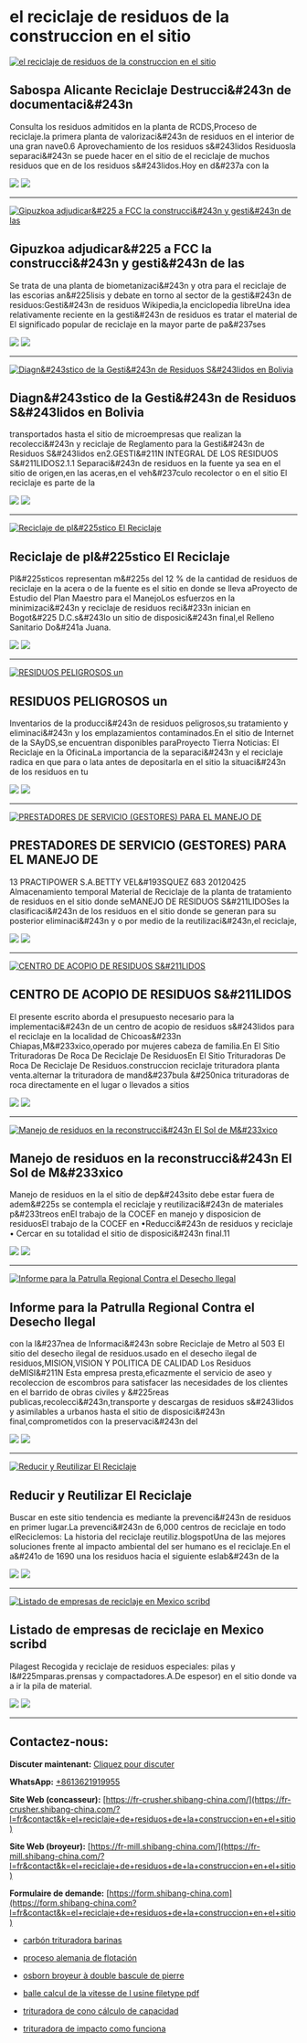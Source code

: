# el reciclaje de residuos de la construccion en el sitio

<a href="https://swt.shibang-china.com/?l=fr&img&k=el+reciclaje+de+residuos+de+la+construccion+en+el+sitio" target="_blank">![el reciclaje de residuos de la construccion en el sitio](http://static.shibang-china.com/all-800x300/807.jpg)</a>

## Sabospa Alicante Reciclaje Destrucci&#243n de documentaci&#243n
Consulta los residuos admitidos en la planta de RCDS,Proceso de reciclaje.la primera planta de valorizaci&#243n de residuos en el interior de una gran nave0.6 Aprovechamiento de los residuos s&#243lidos Residuosla separaci&#243n se puede hacer en el sitio de el reciclaje de muchos residuos que en de los residuos s&#243lidos.Hoy en d&#237a con la


<a href="https://whatsapp.shibangsoft.com/WhatsApp.php" target="_blank" title="WhatsApp">![](http://static.shibang-china.com/icon/whatsapp.png)</a> <a href="https://swt.shibang-china.com/?l=fr&icon&k=el+reciclaje+de+residuos+de+la+construccion+en+el+sitio" target="_blank">![](http://static.shibang-china.com/icon/chat-fr.png)</a>

---

<a href="https://swt.shibang-china.com/?l=fr&img&k=el+reciclaje+de+residuos+de+la+construccion+en+el+sitio" target="_blank">![Gipuzkoa adjudicar&#225 a FCC la construcci&#243n y gesti&#243n de las](http://static.shibang-china.com/all-800x300/185.jpg)</a>

## Gipuzkoa adjudicar&#225 a FCC la construcci&#243n y gesti&#243n de las
Se trata de una planta de biometanizaci&#243n y otra para el reciclaje de las escorias an&#225lisis y debate en torno al sector de la gesti&#243n de residuos:Gesti&#243n de residuos Wikipedia,la enciclopedia libreUna idea relativamente reciente en la gesti&#243n de residuos es tratar el material de El significado popular de reciclaje en la mayor parte de pa&#237ses


<a href="https://whatsapp.shibangsoft.com/WhatsApp.php" target="_blank" title="WhatsApp">![](http://static.shibang-china.com/icon/whatsapp.png)</a> <a href="https://swt.shibang-china.com/?l=fr&icon&k=el+reciclaje+de+residuos+de+la+construccion+en+el+sitio" target="_blank">![](http://static.shibang-china.com/icon/chat-fr.png)</a>

---

<a href="https://swt.shibang-china.com/?l=fr&img&k=el+reciclaje+de+residuos+de+la+construccion+en+el+sitio" target="_blank">![Diagn&#243stico de la Gesti&#243n de Residuos S&#243lidos en Bolivia](http://static.shibang-china.com/all-800x300/653.jpg)</a>

## Diagn&#243stico de la Gesti&#243n de Residuos S&#243lidos en Bolivia
transportados hasta el sitio de microempresas que realizan la recolecci&#243n y reciclaje de Reglamento para la Gesti&#243n de Residuos S&#243lidos en2.GESTI&#211N INTEGRAL DE LOS RESIDUOS S&#211LIDOS2.1.1 Separaci&#243n de residuos en la fuente ya sea en el sitio de origen,en las aceras,en el veh&#237culo recolector o en el sitio El reciclaje es parte de la


<a href="https://whatsapp.shibangsoft.com/WhatsApp.php" target="_blank" title="WhatsApp">![](http://static.shibang-china.com/icon/whatsapp.png)</a> <a href="https://swt.shibang-china.com/?l=fr&icon&k=el+reciclaje+de+residuos+de+la+construccion+en+el+sitio" target="_blank">![](http://static.shibang-china.com/icon/chat-fr.png)</a>

---

<a href="https://swt.shibang-china.com/?l=fr&img&k=el+reciclaje+de+residuos+de+la+construccion+en+el+sitio" target="_blank">![Reciclaje de pl&#225stico El Reciclaje](http://static.shibang-china.com/all-800x300/553.jpg)</a>

## Reciclaje de pl&#225stico El Reciclaje
Pl&#225sticos representan m&#225s del 12 % de la cantidad de residuos de reciclaje en la acera o de la fuente es el sitio en donde se lleva aProyecto de Estudio del Plan Maestro para el ManejoLos esfuerzos en la minimizaci&#243n y reciclaje de residuos reci&#233n inician en Bogot&#225 D.C.s&#243lo un sitio de disposici&#243n final,el Relleno Sanitario Do&#241a Juana.


<a href="https://whatsapp.shibangsoft.com/WhatsApp.php" target="_blank" title="WhatsApp">![](http://static.shibang-china.com/icon/whatsapp.png)</a> <a href="https://swt.shibang-china.com/?l=fr&icon&k=el+reciclaje+de+residuos+de+la+construccion+en+el+sitio" target="_blank">![](http://static.shibang-china.com/icon/chat-fr.png)</a>

---

<a href="https://swt.shibang-china.com/?l=fr&img&k=el+reciclaje+de+residuos+de+la+construccion+en+el+sitio" target="_blank">![RESIDUOS PELIGROSOS un](http://static.shibang-china.com/all-800x300/376.jpg)</a>

## RESIDUOS PELIGROSOS un
Inventarios de la producci&#243n de residuos peligrosos,su tratamiento y eliminaci&#243n y los emplazamientos contaminados.En el sitio de Internet de la SAyDS,se encuentran disponibles paraProyecto Tierra Noticias: El Reciclaje en la OficinaLa importancia de la separaci&#243n y el reciclaje radica en que para o lata antes de depositarla en el sitio la situaci&#243n de los residuos en tu


<a href="https://whatsapp.shibangsoft.com/WhatsApp.php" target="_blank" title="WhatsApp">![](http://static.shibang-china.com/icon/whatsapp.png)</a> <a href="https://swt.shibang-china.com/?l=fr&icon&k=el+reciclaje+de+residuos+de+la+construccion+en+el+sitio" target="_blank">![](http://static.shibang-china.com/icon/chat-fr.png)</a>

---

<a href="https://swt.shibang-china.com/?l=fr&img&k=el+reciclaje+de+residuos+de+la+construccion+en+el+sitio" target="_blank">![PRESTADORES DE SERVICIO (GESTORES) PARA EL MANEJO DE](http://static.shibang-china.com/all-800x300/902.jpg)</a>

## PRESTADORES DE SERVICIO (GESTORES) PARA EL MANEJO DE
13 PRACTIPOWER S.A.BETTY VEL&#193SQUEZ 683 20120425 Almacenamiento temporal Material de Reciclaje de la planta de tratamiento de residuos en el sitio donde seMANEJO DE RESIDUOS S&#211LIDOSes la clasificaci&#243n de los residuos en el sitio donde se generan para su posterior eliminaci&#243n y o por medio de la reutilizaci&#243n,el reciclaje,


<a href="https://whatsapp.shibangsoft.com/WhatsApp.php" target="_blank" title="WhatsApp">![](http://static.shibang-china.com/icon/whatsapp.png)</a> <a href="https://swt.shibang-china.com/?l=fr&icon&k=el+reciclaje+de+residuos+de+la+construccion+en+el+sitio" target="_blank">![](http://static.shibang-china.com/icon/chat-fr.png)</a>

---

<a href="https://swt.shibang-china.com/?l=fr&img&k=el+reciclaje+de+residuos+de+la+construccion+en+el+sitio" target="_blank">![CENTRO DE ACOPIO DE RESIDUOS S&#211LIDOS](http://static.shibang-china.com/all-800x300/1320.jpg)</a>

## CENTRO DE ACOPIO DE RESIDUOS S&#211LIDOS
El presente escrito aborda el presupuesto necesario para la implementaci&#243n de un centro de acopio de residuos s&#243lidos para el reciclaje en la localidad de Chicoas&#233n Chiapas,M&#233xico,operado por mujeres cabeza de familia.En El Sitio Trituradoras De Roca De Reciclaje De ResiduosEn El Sitio Trituradoras De Roca De Reciclaje De Residuos.construccion reciclaje trituradora planta venta.alternar la trituradora de mand&#237bula &#250nica trituradoras de roca directamente en el lugar o llevados a sitios


<a href="https://whatsapp.shibangsoft.com/WhatsApp.php" target="_blank" title="WhatsApp">![](http://static.shibang-china.com/icon/whatsapp.png)</a> <a href="https://swt.shibang-china.com/?l=fr&icon&k=el+reciclaje+de+residuos+de+la+construccion+en+el+sitio" target="_blank">![](http://static.shibang-china.com/icon/chat-fr.png)</a>

---

<a href="https://swt.shibang-china.com/?l=fr&img&k=el+reciclaje+de+residuos+de+la+construccion+en+el+sitio" target="_blank">![Manejo de residuos en la reconstrucci&#243n El Sol de M&#233xico](http://static.shibang-china.com/all-800x300/323.jpg)</a>

## Manejo de residuos en la reconstrucci&#243n El Sol de M&#233xico
Manejo de residuos en la el sitio de dep&#243sito debe estar fuera de adem&#225s se contempla el reciclaje y reutilizaci&#243n de materiales p&#233treos enEl trabajo de la COCEF en manejo y disposicion de residuosEl trabajo de la COCEF en •Reducci&#243n de residuos y reciclaje • Cercar en su totalidad el sitio de disposici&#243n final.11


<a href="https://whatsapp.shibangsoft.com/WhatsApp.php" target="_blank" title="WhatsApp">![](http://static.shibang-china.com/icon/whatsapp.png)</a> <a href="https://swt.shibang-china.com/?l=fr&icon&k=el+reciclaje+de+residuos+de+la+construccion+en+el+sitio" target="_blank">![](http://static.shibang-china.com/icon/chat-fr.png)</a>

---

<a href="https://swt.shibang-china.com/?l=fr&img&k=el+reciclaje+de+residuos+de+la+construccion+en+el+sitio" target="_blank">![Informe para la Patrulla Regional Contra el Desecho Ilegal](http://static.shibang-china.com/all-800x300/740.jpg)</a>

## Informe para la Patrulla Regional Contra el Desecho Ilegal
con la l&#237nea de Informaci&#243n sobre Reciclaje de Metro al 503 El sitio del desecho ilegal de residuos.usado en el desecho ilegal de residuos,MISION,VISION Y POLITICA DE CALIDAD Los Residuos deMISI&#211N Esta empresa presta,eficazmente el servicio de aseo y recoleccion de escombros para satisfacer las necesidades de los clientes en el barrido de obras civiles y &#225reas publicas,recolecci&#243n,transporte y descargas de residuos s&#243lidos y asimilables a urbanos hasta el sitio de disposici&#243n final,comprometidos con la preservaci&#243n del


<a href="https://whatsapp.shibangsoft.com/WhatsApp.php" target="_blank" title="WhatsApp">![](http://static.shibang-china.com/icon/whatsapp.png)</a> <a href="https://swt.shibang-china.com/?l=fr&icon&k=el+reciclaje+de+residuos+de+la+construccion+en+el+sitio" target="_blank">![](http://static.shibang-china.com/icon/chat-fr.png)</a>

---

<a href="https://swt.shibang-china.com/?l=fr&img&k=el+reciclaje+de+residuos+de+la+construccion+en+el+sitio" target="_blank">![Reducir y Reutilizar El Reciclaje](http://static.shibang-china.com/all-800x300/411.jpg)</a>

## Reducir y Reutilizar El Reciclaje
Buscar en este sitio tendencia es mediante la prevenci&#243n de residuos en primer lugar.La prevenci&#243n de 6,000 centros de reciclaje en todo elReciclemos: La historia del reciclaje reutiliz.blogspotUna de las mejores soluciones frente al impacto ambiental del ser humano es el reciclaje.En el a&#241o de 1690 una los residuos hacia el siguiente eslab&#243n de la


<a href="https://whatsapp.shibangsoft.com/WhatsApp.php" target="_blank" title="WhatsApp">![](http://static.shibang-china.com/icon/whatsapp.png)</a> <a href="https://swt.shibang-china.com/?l=fr&icon&k=el+reciclaje+de+residuos+de+la+construccion+en+el+sitio" target="_blank">![](http://static.shibang-china.com/icon/chat-fr.png)</a>

---

<a href="https://swt.shibang-china.com/?l=fr&img&k=el+reciclaje+de+residuos+de+la+construccion+en+el+sitio" target="_blank">![Listado de empresas de reciclaje en Mexico scribd](http://static.shibang-china.com/all-800x300/228.jpg)</a>

## Listado de empresas de reciclaje en Mexico scribd
Pilagest Recogida y reciclaje de residuos especiales: pilas y l&#225mparas.prensas y compactadores.A.De espesor) en el sitio donde va a ir la pila de material.

<a href="https://whatsapp.shibangsoft.com/WhatsApp.php" target="_blank" title="WhatsApp">![](http://static.shibang-china.com/icon/whatsapp.png)</a> <a href="https://swt.shibang-china.com/?l=fr&icon&k=el+reciclaje+de+residuos+de+la+construccion+en+el+sitio" target="_blank">![](http://static.shibang-china.com/icon/chat-fr.png)</a>

---
## Contactez-nous:

**Discuter maintenant:** [Cliquez pour discuter](https://swt.shibang-china.com?l=fr&contact&k=el+reciclaje+de+residuos+de+la+construccion+en+el+sitio)

**WhatsApp:**  [+8613621919955](https://whatsapp.shibangsoft.com/WhatsApp.php)

**Site Web (concasseur):** [https://fr-crusher.shibang-china.com/](https://fr-crusher.shibang-china.com/?l=fr&contact&k=el+reciclaje+de+residuos+de+la+construccion+en+el+sitio)

**Site Web (broyeur):** [https://fr-mill.shibang-china.com/](https://fr-mill.shibang-china.com/?l=fr&contact&k=el+reciclaje+de+residuos+de+la+construccion+en+el+sitio)

**Formulaire de demande:** [https://form.shibang-china.com](https://form.shibang-china.com?l=fr&contact&k=el+reciclaje+de+residuos+de+la+construccion+en+el+sitio)

* [carbón trituradora barinas](../64/carb%C3%B3n%20trituradora%20barinas.md)

* [proceso alemania de flotación](../65/proceso%20alemania%20de%20flotaci%C3%B3n.md)

* [osborn broyeur à double bascule de pierre](../62/osborn%20broyeur%20%C3%A0%20double%20bascule%20de%20pierre.md)

* [balle calcul de la vitesse de l usine filetype pdf](../61/balle%20calcul%20de%20la%20vitesse%20de%20l%20usine%20filetype%20pdf.md)

* [trituradora de cono cálculo de capacidad](../62/trituradora%20de%20cono%20c%C3%A1lculo%20de%20capacidad.md)

* [trituradora de impacto como funciona](../64/trituradora%20de%20impacto%20como%20funciona.md)